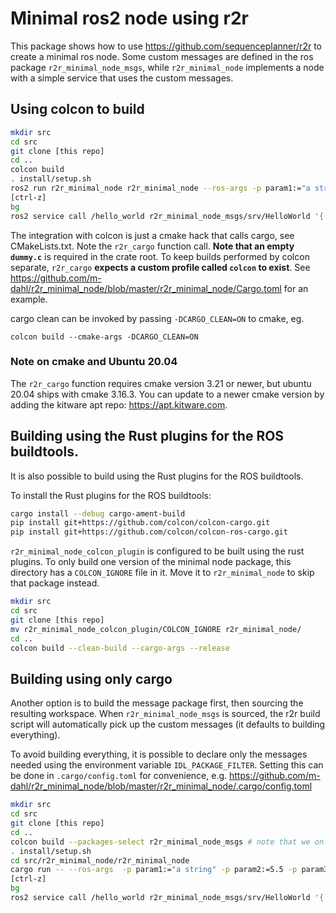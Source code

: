 # Minimal ros2 node using r2r

This package shows how to use <https://github.com/sequenceplanner/r2r> to create a minimal ros node. Some custom messages are defined in the ros package `r2r_minimal_node_msgs`, while `r2r_minimal_node` implements a node with a simple service that uses the custom messages.

## Using colcon to build

``` sh
mkdir src
cd src
git clone [this repo]
cd ..
colcon build
. install/setup.sh
ros2 run r2r_minimal_node r2r_minimal_node --ros-args -p param1:="a string" -p param2:=5.5 -p param3:=true -r __ns:=/demo -r __node:=my_node
[ctrl-z]
bg
ros2 service call /hello_world r2r_minimal_node_msgs/srv/HelloWorld '{ hello: "Hello" }'
```

The integration with colcon is just a cmake hack that calls cargo, see CMakeLists.txt. Note the `r2r_cargo` function call. **Note that an empty `dummy.c`** is required in the crate root. To keep builds performed by colcon separate, `r2r_cargo` **expects a custom profile called `colcon` to exist**. See <https://github.com/m-dahl/r2r_minimal_node/blob/master/r2r_minimal_node/Cargo.toml> for an example.

cargo clean can be invoked by passing `-DCARGO_CLEAN=ON` to cmake, eg.
```
colcon build --cmake-args -DCARGO_CLEAN=ON
```

### Note on cmake and Ubuntu 20.04
The `r2r_cargo` function requires cmake version 3.21 or newer, but
ubuntu 20.04 ships with cmake 3.16.3. You can update to a newer cmake
version by adding the kitware apt repo: <https://apt.kitware.com>.

## Building using the Rust plugins for the ROS buildtools.
It is also possible to build using the Rust plugins for the ROS buildtools.

To install the Rust plugins for the ROS buildtools:
```sh
cargo install --debug cargo-ament-build
pip install git+https://github.com/colcon/colcon-cargo.git
pip install git+https://github.com/colcon/colcon-ros-cargo.git
```

`r2r_minimal_node_colcon_plugin` is configured to be built using the rust plugins. To only build one version of the minimal node package, this directory has a `COLCON_IGNORE` file in it. Move it to `r2r_minimal_node` to skip that package instead.

```sh
mkdir src
cd src
git clone [this repo]
mv r2r_minimal_node_colcon_plugin/COLCON_IGNORE r2r_minimal_node/
cd ..
colcon build --clean-build --cargo-args --release
```

## Building using only cargo

Another option is to build the message package first, then sourcing the resulting workspace. When `r2r_minimal_node_msgs` is sourced, the r2r build script will automatically pick up the custom messages (it defaults to building everything).

To avoid building everything, it is possible to declare only the messages needed using the environment variable `IDL_PACKAGE_FILTER`. Setting this can be done in `.cargo/config.toml` for convenience, e.g. <https://github.com/m-dahl/r2r_minimal_node/blob/master/r2r_minimal_node/.cargo/config.toml>

```sh
mkdir src
cd src
git clone [this repo]
cd ..
colcon build --packages-select r2r_minimal_node_msgs # note that we only build the messages here
. install/setup.sh
cd src/r2r_minimal_node/r2r_minimal_node
cargo run -- --ros-args  -p param1:="a string" -p param2:=5.5 -p param3:=true
[ctrl-z]
bg
ros2 service call /hello_world r2r_minimal_node_msgs/srv/HelloWorld '{ hello: "Hello" }'
```
